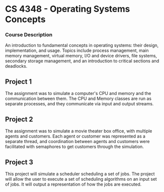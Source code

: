 # CS 4348 - Operating Systems Concepts

### Course Description  
An introduction to fundamental concepts in operating systems: their design, implementation, and usage. Topics include process management, main memory management, virtual memory, I/O and device drivers, file systems, secondary storage management, and an introduction to critical sections and deadlocks.

## Project 1
The assignment was to simulate a computer's CPU and memory and the communication between them. The CPU and Memory classes are run as separate processes, and they communicate via input and output streams.

## Project 2
The assignment was to simulate a movie theater box office, with multiple agents and customers. Each agent or customer was represented as a separate thread, and coordination between agents and customers were facilitated with semaphores to get customers through the simulation.

## Project 3 
This project will simulate a scheduler scheduling a set of jobs.
The project will allow the user to execute a set of scheduling algorithms on an input set of jobs.  It will output a representation of how the jobs are executed.

